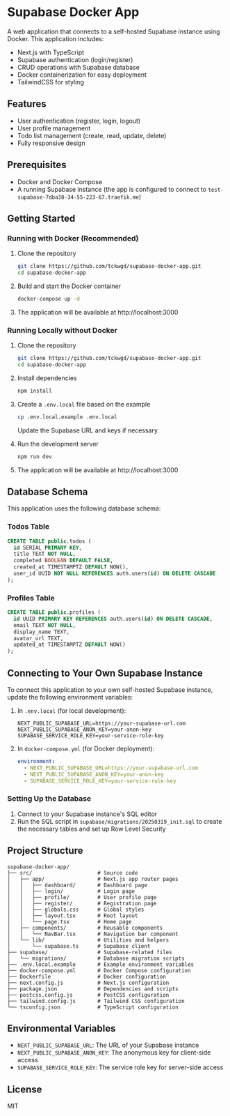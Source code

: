 # Supabase Docker App

A web application that connects to a self-hosted Supabase instance using Docker. This application includes:

- Next.js with TypeScript
- Supabase authentication (login/register)
- CRUD operations with Supabase database
- Docker containerization for easy deployment
- TailwindCSS for styling

## Features

- User authentication (register, login, logout)
- User profile management
- Todo list management (create, read, update, delete)
- Fully responsive design

## Prerequisites

- Docker and Docker Compose
- A running Supabase instance (the app is configured to connect to `test-supabase-7dba38-34-55-223-67.traefik.me`)

## Getting Started

### Running with Docker (Recommended)

1. Clone the repository
   ```bash
   git clone https://github.com/tckwgd/supabase-docker-app.git
   cd supabase-docker-app
   ```

2. Build and start the Docker container
   ```bash
   docker-compose up -d
   ```

3. The application will be available at http://localhost:3000

### Running Locally without Docker

1. Clone the repository
   ```bash
   git clone https://github.com/tckwgd/supabase-docker-app.git
   cd supabase-docker-app
   ```

2. Install dependencies
   ```bash
   npm install
   ```

3. Create a `.env.local` file based on the example
   ```bash
   cp .env.local.example .env.local
   ```
   Update the Supabase URL and keys if necessary.

4. Run the development server
   ```bash
   npm run dev
   ```

5. The application will be available at http://localhost:3000

## Database Schema

This application uses the following database schema:

### Todos Table
```sql
CREATE TABLE public.todos (
  id SERIAL PRIMARY KEY,
  title TEXT NOT NULL,
  completed BOOLEAN DEFAULT FALSE,
  created_at TIMESTAMPTZ DEFAULT NOW(),
  user_id UUID NOT NULL REFERENCES auth.users(id) ON DELETE CASCADE
);
```

### Profiles Table
```sql
CREATE TABLE public.profiles (
  id UUID PRIMARY KEY REFERENCES auth.users(id) ON DELETE CASCADE,
  email TEXT NOT NULL,
  display_name TEXT,
  avatar_url TEXT,
  updated_at TIMESTAMPTZ DEFAULT NOW()
);
```

## Connecting to Your Own Supabase Instance

To connect this application to your own self-hosted Supabase instance, update the following environment variables:

1. In `.env.local` (for local development):
   ```
   NEXT_PUBLIC_SUPABASE_URL=https://your-supabase-url.com
   NEXT_PUBLIC_SUPABASE_ANON_KEY=your-anon-key
   SUPABASE_SERVICE_ROLE_KEY=your-service-role-key
   ```

2. In `docker-compose.yml` (for Docker deployment):
   ```yaml
   environment:
     - NEXT_PUBLIC_SUPABASE_URL=https://your-supabase-url.com
     - NEXT_PUBLIC_SUPABASE_ANON_KEY=your-anon-key
     - SUPABASE_SERVICE_ROLE_KEY=your-service-role-key
   ```

### Setting Up the Database

1. Connect to your Supabase instance's SQL editor
2. Run the SQL script in `supabase/migrations/20250319_init.sql` to create the necessary tables and set up Row Level Security

## Project Structure

```
supabase-docker-app/
├── src/                     # Source code
│   ├── app/                 # Next.js app router pages
│   │   ├── dashboard/       # Dashboard page
│   │   ├── login/           # Login page
│   │   ├── profile/         # User profile page
│   │   ├── register/        # Registration page
│   │   ├── globals.css      # Global styles
│   │   ├── layout.tsx       # Root layout
│   │   └── page.tsx         # Home page
│   ├── components/          # Reusable components
│   │   └── NavBar.tsx       # Navigation bar component
│   └── lib/                 # Utilities and helpers
│       └── supabase.ts      # Supabase client
├── supabase/                # Supabase-related files
│   └── migrations/          # Database migration scripts
├── .env.local.example       # Example environment variables
├── docker-compose.yml       # Docker Compose configuration
├── Dockerfile               # Docker configuration
├── next.config.js           # Next.js configuration
├── package.json             # Dependencies and scripts
├── postcss.config.js        # PostCSS configuration
├── tailwind.config.js       # Tailwind CSS configuration
└── tsconfig.json            # TypeScript configuration
```

## Environmental Variables

- `NEXT_PUBLIC_SUPABASE_URL`: The URL of your Supabase instance
- `NEXT_PUBLIC_SUPABASE_ANON_KEY`: The anonymous key for client-side access
- `SUPABASE_SERVICE_ROLE_KEY`: The service role key for server-side access

## License

MIT
